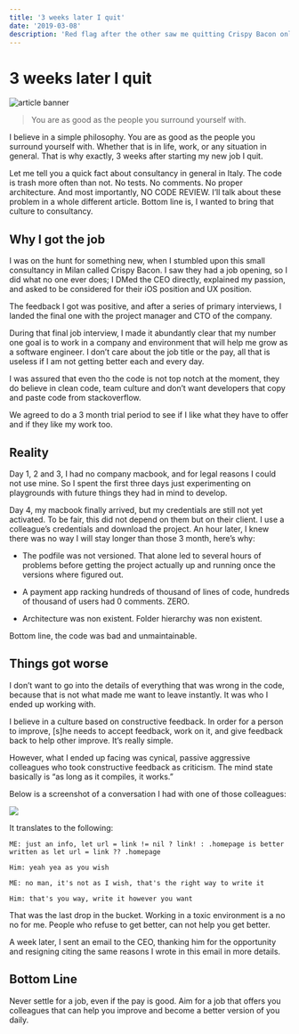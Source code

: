 ```yaml
---
title: '3 weeks later I quit'
date: '2019-03-08'
description: 'Red flag after the other saw me quitting Crispy Bacon only 3 weeks after starting.'
---
```


#  3 weeks later I quit

![article banner](/images/articles/3-weeks-later-i-quit/banner.png "banner")

> You are as good as the people you surround yourself with.

I believe in a simple philosophy. You are as good as the people you surround yourself with. Whether that is in life, work, or any situation in general.
That is why exactly, 3 weeks after starting my new job I quit.

Let me tell you a quick fact about consultancy in general in Italy. The code is trash more often than not. No tests. No comments. No proper architecture. 
And most importantly, NO CODE REVIEW. I’ll talk about these problem in a whole different article. Bottom line is, I wanted to bring that culture to consultancy.

## Why I got the job

I was on the hunt for something new, when I stumbled upon this small consultancy in Milan called Crispy Bacon. 
I saw they had a job opening, so I did what no one ever does; 
I DMed the CEO directly, explained my passion, and asked to be considered for their iOS position and UX position.

The feedback I got was positive, and after a series of primary interviews, I landed the final one with the project manager and CTO of the company.

During that final job interview, I made it abundantly clear that my number one goal is to work in a company and environment that will help me grow as a software engineer. 
I don’t care about the job title or the pay, all that is useless if I am not getting better each and every day.

I was assured that even tho the code is not top notch at the moment, they do believe in clean code, team culture and don’t want developers that copy and paste code from stackoverflow.

We agreed to do a 3 month trial period to see if I like what they have to offer and if they like my work too.

## Reality

Day 1, 2 and 3, I had no company macbook, and for legal reasons I could not use mine. 
So I spent the first three days just experimenting on playgrounds with future things they had in mind to develop.

Day 4, my macbook finally arrived, but my credentials are still not yet activated.
To be fair, this did not depend on them but on their client. I use a colleague’s credentials and download the project. 
An hour later, I knew there was no way I will stay longer than those 3 month, here’s why:

- The podfile was not versioned. That alone led to several hours of problems before getting the project actually up and running once the versions where figured out.

- A payment app racking hundreds of thousand of lines of code, hundreds of thousand of users had 0 comments. ZERO.

- Architecture was non existent. Folder hierarchy was non existent.

Bottom line, the code was bad and unmaintainable.

## Things got worse

I don’t want to go into the details of everything that was wrong in the code, because that is not what made me want to leave instantly. It was who I ended up working with.

I believe in a culture based on constructive feedback. 
In order for a person to improve, [s]he needs to accept feedback, work on it, and give feedback back to help other improve. It’s really simple.

However, what I ended up facing was cynical, passive aggressive colleagues who took constructive feedback as criticism. The mind state basically is “as long as it compiles, it works.”

Below is a screenshot of a conversation I had with one of those colleagues:

![](/images/articles/3-weeks-later-i-quit/img1.png)

It translates to the following:

```no-highlight
ME: just an info, let url = link != nil ? link! : .homepage is better written as let url = link ?? .homepage

Him: yeah yea as you wish

ME: no man, it's not as I wish, that's the right way to write it

Him: that's you way, write it however you want
```

That was the last drop in the bucket. Working in a toxic environment is a no no for me. People who refuse to get better, can not help you get better.

A week later, I sent an email to the CEO, thanking him for the opportunity and resigning citing the same reasons I wrote in this email in more details.


## Bottom Line

Never settle for a job, even if the pay is good. Aim for a job that offers you colleagues that can help you improve and become a better version of you daily.

